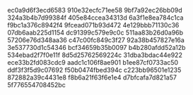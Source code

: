ec0a9d6f3ecd6583
910e32ecfc71ee58
9bf7a92ec26bb09d
324a3b4b7d99384f
405e84ccea34313d
6a3f1e8ea784c1ca
f9bc1a376c8942f4
9fcead071b93d472
4e129bbb71130c36
07db6aab225d1154
dc91399c579e9c0c
511aa83b26d0a96b
57206e76d348aa36
c47c00fc849c3f27
92a38b457827e16a
3e537730d1c54346
bcf34659b35b0097
b4b280afdd52a12b
534ebad2f7f0e11f
8d5d25762569224c
31dba3bdac44e922
ece33b2fd083cdc9
aadc1c106f8ae901
b1ee87cf0733ac50
ddf3f3f5d9c07692
f50b0474fbed394c
c223bb96501e1235
872882a39c4431e8
f8b6a21f63f6e1e4
d7bfcafa7d821a57
5f776554708452bc

